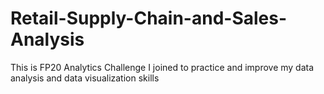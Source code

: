 # Retail-Supply-Chain-and-Sales-Analysis
This is FP20 Analytics Challenge I joined to practice and improve my data analysis and data visualization skills

